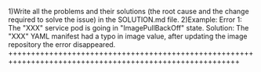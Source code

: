 1)Write all the problems and their solutions (the root cause and the change required to solve the issue) in the SOLUTION.md file.
2)Example: Error 1: The "XXX" service pod is going in "ImagePullBackOff" state. Solution: The "XXX" YAML manifest had a typo in image value, after updating the image repository the error disappeared.
+++++++++++++++++++++++++++++++++++++++++++++++++++++++++++++++++++++++++++++++++++++++++++++++++++++++++
